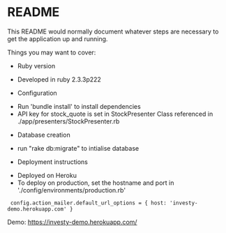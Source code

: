 # README

This README would normally document whatever steps are necessary to get the
application up and running.

Things you may want to cover:

* Ruby version
- Developed in ruby 2.3.3p222


* Configuration
- Run 'bundle install' to install dependencies
- API key for stock_quote is set in StockPresenter Class referenced in ./app/presenters/StockPresenter.rb

* Database creation
- run "rake db:migrate" to intialise database


* Deployment instructions
 - Deployed on Heroku
 - To deploy on production, set the hostname and port in './config/environments/production.rb'

 ````
  config.action_mailer.default_url_options = { host: 'investy-demo.herokuapp.com' }
 ````

 Demo:
https://investy-demo.herokuapp.com/
